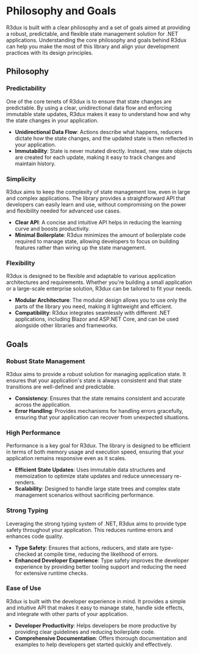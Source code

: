 # Philosophy and Goals

R3dux is built with a clear philosophy and a set of goals aimed at providing a robust, predictable, and flexible state management solution for .NET applications. Understanding the core philosophy and goals behind R3dux can help you make the most of this library and align your development practices with its design principles.

## Philosophy

### Predictability

One of the core tenets of R3dux is to ensure that state changes are predictable. By using a clear, unidirectional data flow and enforcing immutable state updates, R3dux makes it easy to understand how and why the state changes in your application.

- **Unidirectional Data Flow**: Actions describe what happens, reducers dictate how the state changes, and the updated state is then reflected in your application.
- **Immutability**: State is never mutated directly. Instead, new state objects are created for each update, making it easy to track changes and maintain history.

### Simplicity

R3dux aims to keep the complexity of state management low, even in large and complex applications. The library provides a straightforward API that developers can easily learn and use, without compromising on the power and flexibility needed for advanced use cases.

- **Clear API**: A concise and intuitive API helps in reducing the learning curve and boosts productivity.
- **Minimal Boilerplate**: R3dux minimizes the amount of boilerplate code required to manage state, allowing developers to focus on building features rather than wiring up the state management.

### Flexibility

R3dux is designed to be flexible and adaptable to various application architectures and requirements. Whether you're building a small application or a large-scale enterprise solution, R3dux can be tailored to fit your needs.

- **Modular Architecture**: The modular design allows you to use only the parts of the library you need, making it lightweight and efficient.
- **Compatibility**: R3dux integrates seamlessly with different .NET applications, including Blazor and ASP.NET Core, and can be used alongside other libraries and frameworks.

## Goals

### Robust State Management

R3dux aims to provide a robust solution for managing application state. It ensures that your application's state is always consistent and that state transitions are well-defined and predictable.

- **Consistency**: Ensures that the state remains consistent and accurate across the application.
- **Error Handling**: Provides mechanisms for handling errors gracefully, ensuring that your application can recover from unexpected situations.

### High Performance

Performance is a key goal for R3dux. The library is designed to be efficient in terms of both memory usage and execution speed, ensuring that your application remains responsive even as it scales.

- **Efficient State Updates**: Uses immutable data structures and memoization to optimize state updates and reduce unnecessary re-renders.
- **Scalability**: Designed to handle large state trees and complex state management scenarios without sacrificing performance.

### Strong Typing

Leveraging the strong typing system of .NET, R3dux aims to provide type safety throughout your application. This reduces runtime errors and enhances code quality.

- **Type Safety**: Ensures that actions, reducers, and state are type-checked at compile time, reducing the likelihood of errors.
- **Enhanced Developer Experience**: Type safety improves the developer experience by providing better tooling support and reducing the need for extensive runtime checks.

### Ease of Use

R3dux is built with the developer experience in mind. It provides a simple and intuitive API that makes it easy to manage state, handle side effects, and integrate with other parts of your application.

- **Developer Productivity**: Helps developers be more productive by providing clear guidelines and reducing boilerplate code.
- **Comprehensive Documentation**: Offers thorough documentation and examples to help developers get started quickly and effectively.
